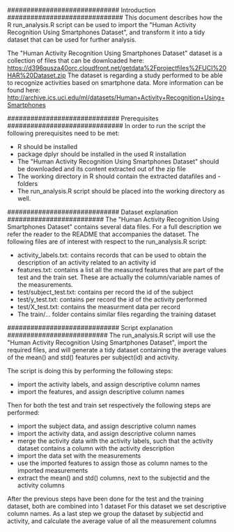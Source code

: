 ############################# Introduction ##############################
This document describes how the R run_analysis.R script can be used to import the "Human Activity Recognition Using Smartphones Dataset", and transform it into a tidy dataset that can be used for further analysis.

The "Human Activity Recognition Using Smartphones Dataset" dataset is a collection of files that can be downloaded here:
https://d396qusza40orc.cloudfront.net/getdata%2Fprojectfiles%2FUCI%20HAR%20Dataset.zip
The dataset is regarding a study performed to be able to recognize activities based on smartphone data.
More information can be found here:
http://archive.ics.uci.edu/ml/datasets/Human+Activity+Recognition+Using+Smartphones

############################# Prerequisites ##############################
In order to run the script the following prerequisites need to be met:
- R should be installed
- package dplyr should be installed in the used R installation
- The "Human Activity Recognition Using Smartphones Dataset" should be downloaded and its content extracted out of the zip file
- The working directory in R should contain the extracted datafiles and -folders
- The run_analysis.R script should be placed into the working directory as well.


############################# Dataset explanation #########################
The "Human Activity Recognition Using Smartphones Dataset" contains several data files.
For a full description we refer the reader to the README that accompanies the dataset.
The following files are of interest with respect to the run_analysis.R script:
- activity_labels.txt: contains records that can be used to obtain the description of an activity related to an activity id
- features.txt: contains a list all the measured features that are part of the test and the train set. These are actually the column/variable names of the measurements.
- test/subject_test.txt: contains per record the id of the subject
- test/y_test.txt: contains per record the id of the activity performed
- test/X_test.txt: contains the measurment data per record
- The train/... folder contains similar files regarding the training dataset

############################# Script explanation ##########################
The run_analysis.R script will use the "Human Activity Recognition Using Smartphones Dataset", import the required files, and will generate a tidy dataset containing the average values of the mean() and std() features per subject(id) and activity.

The script is doing this by performing the following steps:
- import the activity labels, and assign descriptive column names
- import the features, and assign descriptive column names

Then for both the test and train set respectively the following steps are performed:
- import the subject data, and assign descriptive column names
- import the activity data, and assign descriptive column names
- merge the activity data with the activity labels, such that the activity dataset contains a column with the activity description
- import the data set with the measurements
- use the imported features to assign those as column names to the imported measurements
- extract the mean() and std() columns, next to the subjectid and the activity columns

After the previous steps have been done for the test and the training dataset, both are combined into 1 dataset
For this dataset we set descriptive column names.
As a last step we group the dataset by subjectid and activity, and calculate the average value of all the measurement columns


